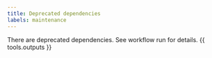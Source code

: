```yaml
---
title: Deprecated dependencies
labels: maintenance
---
```

There are deprecated dependencies. See workflow run for details.
{{ tools.outputs }}
